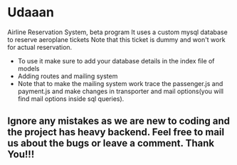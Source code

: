 # Udaaan

Airline Reservation System, beta program
It uses a custom mysql database to reserve aeroplane tickets
Note that this ticket is dummy and won't work for actual reservation.

* To use it make sure to add your database details in the index file of models
* Adding routes and mailing system
* Note that to make the mailing system work trace the passenger.js and payment.js and make changes in transporter and mail options(you will find mail options inside sql queries).


## Ignore any mistakes as we are new to coding and the project has heavy backend. Feel free to mail us about the bugs or leave a comment. Thank You!!!
